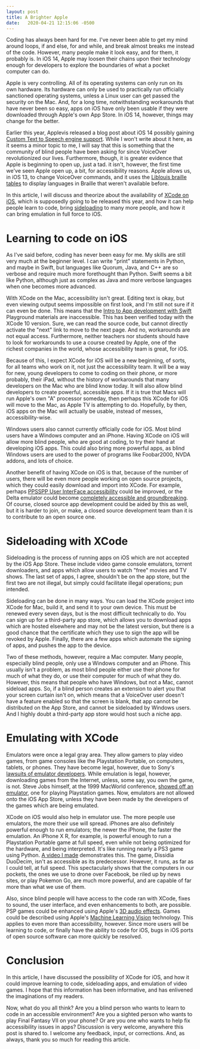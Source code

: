 ```yaml
---
layout: post
title: A Brighter Apple
date:   2020-04-21 12:15:06 -0500
---
```


Coding has always been hard for me. I've never been able to get my mind
around loops, if and else, for and while, and break almost breaks me
instead of the code. However, many people make it look easy, and for
them, it probably is. In iOS 14, Apple may loosen their chains upon
their technology enough for developers to explore the boundaries of what
a pocket computer can do.

Apple is very controlling. All of its operating systems can only run
on its own hardware. Its hardware can only be used to practically run
officially sanctioned operating systems, unless a Linux user can get
passed the security on the Mac. And, for a long time, notwithstanding
workarounds that have never been so easy, apps on iOS have only been
usable if they were downloaded through Apple's own App Store. In iOS
14, however, things may change for the better.

Earlier this year, Applevis released a blog post about iOS 14 possibly
gaining [Custom Text to Speech engine
support](https://www.applevis.com/blog/apple-reported-be-exploring-ways-let-developers-provide-custom-text-speech-synthesizers-ios).
While I won't write about it here, as it seems a minor topic to me, I
will say that this is something that the community of blind people
have been asking for since VoiceOver revolutionized our lives.
Furthermore, though, it is greater evidence that Apple is beginning to
open up, just a tad. it isn't, however, the first time we've seen
Apple open up, a bit, for accessibility reasons. Apple allows us, in
iOS 13, to change VoiceOver commands, and it uses the [Liblouis
braille tables](http://liblouis.org) to display languages in Braille
that weren't available before.

In this article, I will discuss and theorize about the availability of
[XCode on
iOS](https://www.macrumors.com/2020/04/21/rumor-mobile-version-of-xcode-for-ipad/),
which is supposedly going to be released this year, and how it can help
people learn to code, bring
[sideloading](https://en.wikipedia.org/wiki/Sideloading) to many more
people, and how it can bring emulation in full force to iOS.

Learning to code on iOS
=======================

As I've said before, coding has never been easy for me. My skills are
still very much at the beginner level. I can write "print" statements in
Python, and maybe in Swift, but languages like Quorum, Java, and C++ are
so verbose and require much more forethought than Python. Swift seems a
bit like Python, although just as complex as Java and more verbose
languages when one becomes more advanced.

With XCode on the Mac, accessibility isn't great. Editing text is okay,
but even viewing output seems impossible on first look, and I'm still
not sure if it can even be done. This means that the [Intro to App
development with Swift](https://books.apple.com/book/id1118575552)
Playground materials are inaccessible. This has been verified today with
the XCode 10 version. Sure, we can read the source code, but cannot
directly activate the "next" link to move to the next page. And no,
workarounds are not equal access. Furthermore, neither teachers nor
students should have to look for workarounds to use a course created by
Apple, one of the richest companies in the world, whose accessibility
team is great, for iOS.

Because of this, I expect XCode for iOS will be a new beginning, of
sorts, for all teams who work on it, not just the accessibility team. It
will be a way for new, young developers to come to coding on their
phone, or more probably, their iPad, without the history of workarounds
that many developers on the Mac who are blind know today. It will also
allow blind developers to create powerful, accessible apps. If it is
true that Macs will run Apple's own "A" processor someday, then perhaps
this XCode for iOS will move to the Mac, as Apple TV is attempting to
do. Hopefully, by then, iOS apps on the Mac will actually be usable,
instead of messes, accessibility-wise.

Windows users also cannot currently officially code for iOS. Most blind
users have a Windows computer and an iPhone. Having XCode on iOS will
allow more blind people, who are good at coding, to try their hand at
developing iOS apps. This could also bring more powerful apps,
as blind Windows users are used to the power of programs like
Foobar2000, NVDA addons, and lots of choice.

Another benefit of having XCode on iOS is that, because of the number
of users, there will be even more people working on open source
projects, which they could easily download and import into XCode. For
example, perhaps [PPSSPP User InterFace
accessibility](https://github.com/hrydgard/ppsspp/issues/11696) could
be improved, or the Delta emulator could become [completely accessible
and
groundbreaking](https://github.com/rileytestut/DeltaCore/issues/13).
Of course, closed source app development could be aided by this as
well, but it is harder to join, or make, a closed source development
team than it is to contribute to an open source one.

Sideloading with XCode
======================

Sideloading is the process of running apps on iOS which are not accepted
by the iOS App Store. These include video game console emulators,
torrent downloaders, and apps which allow users to watch "free" movies
and TV shows. The last set of apps, I agree, shouldn't be on the app
store, but the first two are not illegal, but simply could facilitate
illegal operations; pun intended.

Sideloading can be done in many ways. You can load the XCode project
into XCode for Mac, build it, and send it to your own device. This must
be renewed every seven days, but is the most difficult technically to
do. You can sign up for a third-party app store, which allows you to
download apps which are hosted elsewhere and may not be the latest
version, but there is a good chance that the certificate which they use
to sign the app will be revoked by Apple. Finally, there are a few apps
which automate the signing of apps, and pushes the app to the device.

Two of these methods, however, require a Mac computer. Many people,
especially blind people, only use a Windows computer and an iPhone. This
usually isn't a problem, as most blind people either use their phone for
much of what they do, or use their computer for much of what they do.
However, this means that people who have Windows, but not a Mac, cannot
sideload apps. So, if a blind person creates an extension to alert you
that your screen curtain isn't on, which means that a VoiceOver user
doesn't have a feature enabled so that the screen is blank, that app
cannot be distributed on the App Store, and cannot be sideloaded by
Windows users. And I highly doubt a third-party app store would host
such a niche app.

Emulating with XCode
====================

Emulators were once a legal gray area. They allow gamers to play video
games, from game consoles like the Playstation Portable, on computers,
tablets, or phones. They have become legal, however, due to Sony's
[lawsuits of emulator
developers](https://en.wikipedia.org/wiki/Sony_Computer_Entertainment,_Inc._v._Connectix_Corp.).
While emulation is legal, however, downloading games from the Internet,
unless, some say, you own the game, is not. Steve Jobs himself, at the
1999 MacWorld conference, [showed off an
emulator](https://youtu.be/vN2vxYnAZf0?t=5038), one for playing
Playstation games. Now, emulators are not allowed onto the iOS App
Store, unless they have been made by the developers of the games which
are being emulated.

XCode on iOS would also help in emulator use. The more people use
emulators, the more their use will spread. iPhones are also definitely
powerful enough to run emulators; the newer the iPhone, the faster the
emulation. An iPhone X R, for example, is powerful enough to run a
Playstation Portable game at full speed, even while not being
optimized for the hardware, and being interpreted. It's like running
nearly a PS3 game using Python. [A video I
made](https://www.youtube.com/watch?v=tVkYhCmq-dI) demonstrates this.
The game, Dissidia DuoDecim, isn't as accessible as its predecessor.
However, it runs, as far as I could tell, at full speed. This
spectacularly shows that the computers in our pockets, the ones we use
to drone over Facebook, be riled up by news sites, or play Pokemon Go,
are much more powerful, and are capable of far more than what we use
of them.

Also, since blind people will have access to the code ran with XCode,
fixes to sound, the user interface, and even enhancements to both, are
possible. PSP games could be enhanced using Apple's [3D audio
effects](https://developer.apple.com/audio/). Games could be described
using Apple's [Machine Learning
Vision](https://developer.apple.com/documentation/vision) technology.
This applies to even more than accessibility, however. Since more users
will be learning to code, or finally have the ability to code for iOS,
bugs in iOS ports of open source software can more quickly be resolved.

Conclusion
==========

In this article, I have discussed the possibility of XCode for iOS, and
how it could improve learning to code, sideloading apps, and emulation
of video games. I hope that this information has been informative, and
has enlivened the imaginations of my readers.

Now, what do you all think? Are you a blind person who wants to learn to
code in an accessible environment? Are you a sighted person who wants to
play Final Fantasy VII on your phone? Or are you one who wants to help
fix accessibility issues in apps? Discussion is very welcome, anywhere
this post is shared to. I welcome any feedback, input, or corrections.
And, as always, thank you so much for reading this article.
